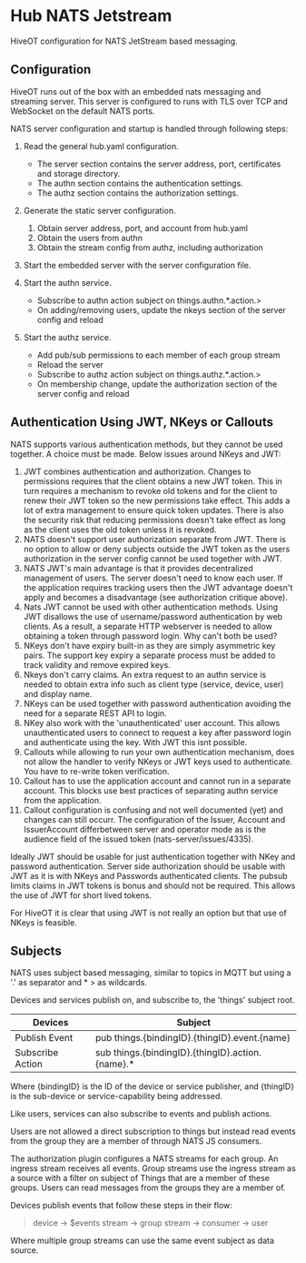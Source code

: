 # Hub NATS Jetstream

HiveOT configuration for NATS JetStream based messaging.


## Configuration

HiveOT runs out of the box with an embedded nats messaging and streaming server. This server is configured to runs with TLS over TCP and WebSocket on the default NATS ports.

NATS server configuration and startup is handled through following steps:

1. Read the general hub.yaml configuration. 
   * The server section contains the server address, port, certificates and storage directory.
   * The authn section contains the authentication settings.
   * The authz section contains the authorization settings.
   
2. Generate the static server configuration.
   1. Obtain server address, port, and account from hub.yaml
   2. Obtain the users from authn
   3. Obtain the stream config from authz, including authorization

3. Start the embedded server with the server configuration file. 

4. Start the authn service. 
   * Subscribe to authn action subject on things.authn.*.action.>
   * On adding/removing users, update the nkeys section of the server config and reload

5. Start the authz service.
   * Add pub/sub permissions to each member of each group stream 
   * Reload the server
   * Subscribe to authz action subject on things.authz.*.action.>
   * On membership change, update the authorization section of the server config and reload

## Authentication Using JWT, NKeys or Callouts

NATS supports various authentication methods, but they cannot be used together. A choice must be made. Below issues around NKeys and JWT:
1. JWT combines authentication and authorization. Changes to permissions requires that the client obtains a new JWT token. This in turn requires a mechanism to revoke old tokens and for the client to renew their JWT token so the new permissions take effect. This adds a lot of extra management to ensure quick token updates. There is also the security risk that reducing permissions doesn't take effect as long as the client uses the old token unless it is revoked. 
2. NATS doesn't support user authorization separate from JWT. There is no option to allow or deny subjects outside the JWT token as the users authorization in the server config cannot be used together with JWT.
3. NATS JWT's main advantage is that it provides decentralized management of users. The server doesn't need to know each user. If the application requires tracking users then the JWT advantage doesn't apply and becomes a disadvantage (see authorization critique above).  
4. Nats JWT cannot be used with other authentication methods. Using JWT disallows the use of username/password authentication by web clients. As a result, a separate HTTP webserver is needed to allow obtaining a token through password login. Why can't both be used?
5. NKeys don't have expiry built-in as they are simply asymmetric key pairs. The support key expiry a separate process must be added to track validity and remove expired keys. 
6. Nkeys don't carry claims. An extra request to an authn service is needed to obtain extra info such as client type (service, device, user) and display name.
7. NKeys can be used together with password authentication avoiding the need for a separate REST API to login.
8. NKey also work with the 'unauthenticated' user account. This allows unauthenticated users to connect to request a key after password login and authenticate using the key. With JWT this isnt possible.
9. Callouts while allowing to run your own authentication mechanism, does not allow the handler to verify NKeys or JWT keys used to authenticate. You have to re-write token verification.  
10. Callout has to use the application account and cannot run in a separate account. This blocks use best practices of separating authn service from the application.
11. Callout configuration is confusing and not well documented (yet) and changes can still occurr. The configuration of the Issuer, Account and IssuerAccount differbetween server and operator mode as is the audience field of the issued token (nats-server/issues/4335).

Ideally JWT should be usable for just authentication together with NKey and password authentication. Server side authorization should be usable with JWT as it is with NKeys and Passwords authenticated clients. The pubsub limits claims in JWT tokens is bonus and should not be required. This allows the use of JWT for short lived tokens. 

For HiveOT it is clear that using JWT is not really an option but that use of NKeys is feasible.

## Subjects

NATS uses subject based messaging, similar to topics in MQTT but using a '.' as separator and * > as wildcards.

Devices and services publish on, and subscribe to, the 'things' subject root.

| Devices          | Subject                                          |
|------------------|--------------------------------------------------|
| Publish Event    | pub things.{bindingID}.{thingID}.event.{name}    |
| Subscribe Action | sub things.{bindingID}.{thingID}.action.{name}.* |

Where {bindingID} is the ID of the device or service publisher, and {thingID} is the sub-device or service-capability being addressed.

Like users, services can also subscribe to events and publish actions. 

Users are not allowed a direct subscription to things but instead read events from the group they are a member of through NATS JS consumers.  

The authorization plugin configures a NATS streams for each group. An ingress stream receives all events. Group streams use the ingress stream as a source with a filter on subject of Things that are a member of these groups. Users can read messages from the groups they are a member of.

Devices publish events that follow these steps in their flow:
> device -> $events stream -> group stream -> consumer -> user

Where multiple group streams can use the same event subject as data source.  

